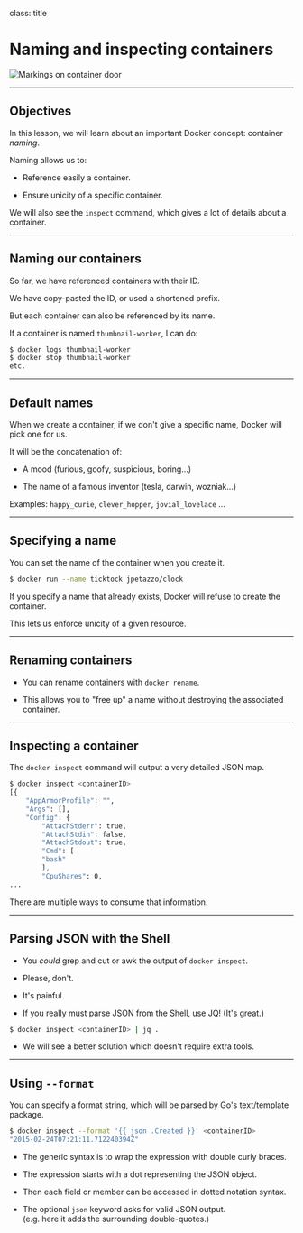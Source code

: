 
class: title

# Naming and inspecting containers

![Markings on container door](Naming_And_Inspecting/containermarkings.jpg)

---

## Objectives

In this lesson, we will learn about an important
Docker concept: container *naming*.

Naming allows us to:

* Reference easily a container.

* Ensure unicity of a specific container.

We will also see the `inspect` command, which gives a lot of details about a container.

---

## Naming our containers

So far, we have referenced containers with their ID.

We have copy-pasted the ID, or used a shortened prefix.

But each container can also be referenced by its name.

If a container is named `thumbnail-worker`, I can do:

```bash
$ docker logs thumbnail-worker
$ docker stop thumbnail-worker
etc.
```

---

## Default names

When we create a container, if we don't give a specific
name, Docker will pick one for us.

It will be the concatenation of:

* A mood (furious, goofy, suspicious, boring...)

* The name of a famous inventor (tesla, darwin, wozniak...)

Examples: `happy_curie`, `clever_hopper`, `jovial_lovelace` ...

---

## Specifying a name

You can set the name of the container when you create it.

```bash
$ docker run --name ticktock jpetazzo/clock
```

If you specify a name that already exists, Docker will refuse
to create the container.

This lets us enforce unicity of a given resource.

---

## Renaming containers

* You can rename containers with `docker rename`.

* This allows you to "free up" a name without destroying the associated container.

---

## Inspecting a container

The `docker inspect` command will output a very detailed JSON map.

```bash
$ docker inspect <containerID>
[{
	"AppArmorProfile": "",
	"Args": [],
	"Config": {
	    "AttachStderr": true,
	    "AttachStdin": false,
	    "AttachStdout": true,
	    "Cmd": [
		"bash"
	    ],
	    "CpuShares": 0,
...
```

There are multiple ways to consume that information.

---

## Parsing JSON with the Shell

* You *could* grep and cut or awk the output of `docker inspect`.

* Please, don't.

* It's painful.

* If you really must parse JSON from the Shell, use JQ! (It's great.)

```bash
$ docker inspect <containerID> | jq .
```

* We will see a better solution which doesn't require extra tools.

---

## Using `--format`

You can specify a format string, which will be parsed by 
Go's text/template package.

```bash
$ docker inspect --format '{{ json .Created }}' <containerID>
"2015-02-24T07:21:11.712240394Z"
```

* The generic syntax is to wrap the expression with double curly braces.

* The expression starts with a dot representing the JSON object.

* Then each field or member can be accessed in dotted notation syntax.

* The optional `json` keyword asks for valid JSON output.
  <br/>(e.g. here it adds the surrounding double-quotes.)
